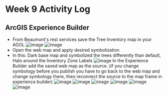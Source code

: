 # Week 9 Activity Log

## ArcGIS Experience Builder
* From Beaumont's rest services save the Tree Inventory map in your AGOL
![image](https://user-images.githubusercontent.com/91274079/159585184-07c0eefb-5f0a-400f-bee3-f6c0c2391600.png)
![image](https://user-images.githubusercontent.com/91274079/159585195-2245ad2d-5153-49f1-bf32-95913764d356.png)
* Open the web map and apply desired symbolization
* In this: Dark base map and symbolized the trees differently than default, Halo around the Inventory Zone Labels
![image](https://user-images.githubusercontent.com/91274079/159585390-e060251d-5464-4979-9b0c-6a372697a87f.png)
In the Experience Builder add the saved web map as the source. 
(if you change symbology before you publish you have to go back to the web  map and change symbology there, then reconnect the source to the map frame in experience builder)
![image](https://user-images.githubusercontent.com/91274079/159585491-38cc5fde-3021-45f4-9a63-a68db0271c9e.png)
![image](https://user-images.githubusercontent.com/91274079/159585499-3e6941d1-e841-43b2-b15b-88fe5eeacf0d.png)
![image](https://user-images.githubusercontent.com/91274079/159585511-1a5c772b-85ad-499a-b65d-b371808bd5ab.png)
![image](https://user-images.githubusercontent.com/91274079/159585529-5170e4a6-34d6-43d2-8490-602a8507ebdd.png)
![image](https://user-images.githubusercontent.com/91274079/159585538-ad191c3d-f957-4365-93c1-49c7e58d47f7.png)
![image](https://user-images.githubusercontent.com/91274079/159585545-abd30d37-bee1-4caf-b7e1-084a04ff4198.png)



